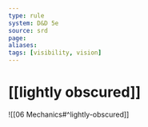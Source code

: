 ```yaml
---
type: rule
system: D&D 5e
source: srd
page:
aliases:
tags: [visibility, vision]
---
```


# [[lightly obscured]]

![[06 Mechanics#^lightly-obscured]]

